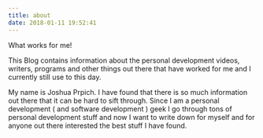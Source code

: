 ```yaml
---
title: about
date: 2018-01-11 19:52:41
---
```


What works for me!

This Blog contains information about the personal development videos, writers, programs and other things out there that have worked for me and I currently still use to this day.

My name is Joshua Prpich. I have found that there is so much information out there that it can be hard to sift through. Since I am a personal development ( and software development ) geek I go through tons of personal development stuff and now I want to write down for myself and for anyone out there interested the best stuff I have found.




